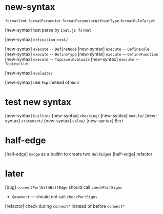 # new-syntax

`formatStmt`
`formatParameter`
`formatParameterWithoutType`
`formatRuleTarget`

[new-syntax] test parse by `inet.js format`

[new-syntax] `definition-next/`

[new-syntax] `execute` -- `DefineNode`
[new-syntax] `execute` -- `DefineRule`
[new-syntax] `execute` -- `DefineType`
[new-syntax] `execute` -- `DefineFunction`
[new-syntax] `execute` -- `TopLevelEvaluate`
[new-syntax] `execute` -- `TopLevelLet`

[new-syntax] `evaluate/`

[new-syntax] use `Exp` instead of `Word`

# test new syntax

[new-syntax] `builtin/`
[new-syntax] `checking/`
[new-syntax] `module/`
[new-syntax] `statement/`
[new-syntax] `value/`
[new-syntax] Bin.i

# half-edge

[half-edge] `@edge` as a builtin to create two `HalfEdge`s
[half-edge] refactor

# later

[bug] `connectPortWithHalfEdge` should call `checkPortSigns`

- `@connect` -- should not call `checkPortSigns`

[refactor] check during `connect*` instead of before `connect*`
